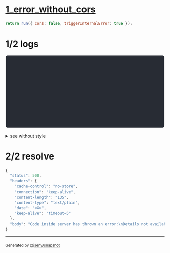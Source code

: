 # [1_error_without_cors](../../cors.test.mjs#L64)

```js
return run({ cors: false, triggerInternalError: true });
```

# 1/2 logs

![img](log_group.svg)

<details>
  <summary>see without style</summary>

```console
OPTIONS http://127.0.0.1/
internal error while handling request
--- error stack ---
Error: here
    at redirectRequest (base/cors.test.mjs:28:19)
    at callHook (@jsenv/core/packages/independent/backend/server/src/service_controller.js:62:25)
    at Object.callHooks (@jsenv/core/packages/independent/backend/server/src/service_controller.js:86:27)
    at applyRequestInternalRedirection (@jsenv/core/packages/independent/backend/server/src/start_server.js:397:23)
    at getResponseProperties (@jsenv/core/packages/independent/backend/server/src/start_server.js:530:17)
    at Server.requestEventHandler (@jsenv/core/packages/independent/backend/server/src/start_server.js:696:42)
    at Server.emit (node:events:536:35)
    at parserOnIncoming (node:_http_server:1153:12)
    at HTTPParser.parserOnHeadersComplete (node:_http_common:117:17)
  500 Internal Server Error
```

</details>


# 2/2 resolve

```js
{
  "status": 500,
  "headers": {
    "cache-control": "no-store",
    "connection": "keep-alive",
    "content-length": "135",
    "content-type": "text/plain",
    "date": "<X>",
    "keep-alive": "timeout=5"
  },
  "body": "Code inside server has thrown an error:\nDetails not available: to enable them use jsenvServiceErrorHandler({ sendErrorDetails: true })."
}
```

---

<sub>
  Generated by <a href="https://github.com/jsenv/core/tree/main/packages/independent/snapshot">@jsenv/snapshot</a>
</sub>
